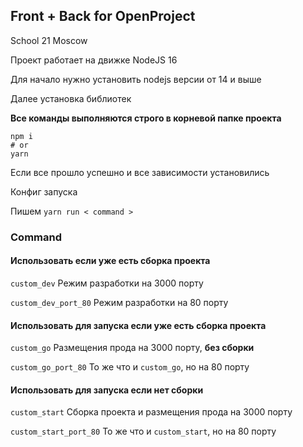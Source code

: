 ## **Front + Back for OpenProject**

School 21 Moscow



Проект работает на движке NodeJS 16

Для начало нужно установить nodejs версии от 14 и выше

Далее установка библиотек

**Все команды выполняются строго в корневой папке проекта**

```
npm i
# or
yarn
```

Если все прошло успешно и все зависимости установились

Конфиг запуска

Пишем `yarn run < command >`

### Command

#### **Использовать если уже есть сборка проекта**

`custom_dev` Режим разработки на 3000 порту

`custom_dev_port_80` Режим разработки на 80 порту

#### **Использовать для запуска если уже есть сборка проекта**

`custom_go` Размещения прода на 3000 порту, **без сборки**

`custom_go_port_80` То же что и `custom_go`, но на 80 порту

#### **Использовать для запуска если нет сборки**

`custom_start` Сборка проекта и размещения прода на 3000 порту

`custom_start_port_80` То же что и `custom_start`, но на 80 порту
